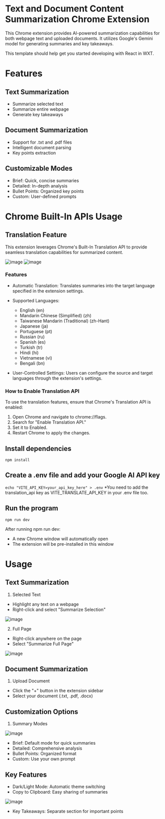 # Text and Document Content Summarization Chrome Extension

This Chrome extension provides AI-powered summarization capabilities for both webpage text and uploaded documents. It utilizes Google's Gemini model for generating summaries and key takeaways.

This template should help get you started developing with React in WXT.

# Features

## Text Summarization

- Summarize selected text
- Summarize entire webpage
- Generate key takeaways

## Document Summarization

- Support for .txt and .pdf files
- Intelligent document parsing
- Key points extraction

## Customizable Modes

- Brief: Quick, concise summaries
- Detailed: In-depth analysis
- Bullet Points: Organized key points
- Custom: User-defined prompts

# Chrome Built-In APIs Usage

## Translation Feature

This extension leverages Chrome's Built-In Translation API to provide seamless translation capabilities for summarized content.

![image](https://github.com/user-attachments/assets/519854b6-6e64-4ffb-b7f1-d7814239364f)
![image](https://github.com/user-attachments/assets/6e4e2bb8-1103-49fc-91dd-1cea89430975)

### Features

- Automatic Translation: Translates summaries into the target language specified in the extension settings.

- Supported Languages:

  - English (en)
  - Mandarin Chinese (Simplified) (zh)
  - Taiwanese Mandarin (Traditional) (zh-Hant)
  - Japanese (ja)
  - Portuguese (pt)
  - Russian (ru)
  - Spanish (es)
  - Turkish (tr)
  - Hindi (hi)
  - Vietnamese (vi)
  - Bengali (bn)

- User-Controlled Settings: Users can configure the source and target languages through the extension's settings.

### How to Enable Translation API

To use the translation features, ensure that Chrome's Translation API is enabled:

1. Open Chrome and navigate to chrome://flags.
2. Search for "Enable Translation API."
3. Set it to Enabled.
4. Restart Chrome to apply the changes.

## Install dependencies

`npm install`

## Create a .env file and add your Google AI API key

`echo "VITE_API_KEY=your_api_key_here" > .env`
*You need to add the translation_api key as VITE_TRANSLATE_API_KEY in your .env file too. 

## Run the program

`npm run dev`

After running npm run dev:

- A new Chrome window will automatically open
- The extension will be pre-installed in this window

# Usage

## Text Summarization

1. Selected Text

- Highlight any text on a webpage
- Right-click and select "Summarize Selection"

![image](https://github.com/user-attachments/assets/98805fc8-e78a-4591-be7f-8fa1d88c4a8f)

2. Full Page

- Right-click anywhere on the page
- Select "Summarize Full Page"

![image](https://github.com/user-attachments/assets/2d83dd13-1e8e-4f3a-9cdd-e839b298535e)

## Document Summarization

1. Upload Document

- Click the "+" button in the extension sidebar
- Select your document (.txt, .pdf, .docx)

## Customization Options

1. Summary Modes

![image](https://github.com/user-attachments/assets/6feb84f7-7cf9-44f8-a0ac-bc42e8702265)

- Brief: Default mode for quick summaries
- Detailed: Comprehensive analysis
- Bullet Points: Organized format
- Custom: Use your own prompt

## Key Features

- Dark/Light Mode: Automatic theme switching
- Copy to Clipboard: Easy sharing of summaries

![image](https://github.com/user-attachments/assets/7779cec4-db41-4bee-a04a-d76bb2e864fa)

- Key Takeaways: Separate section for important points
